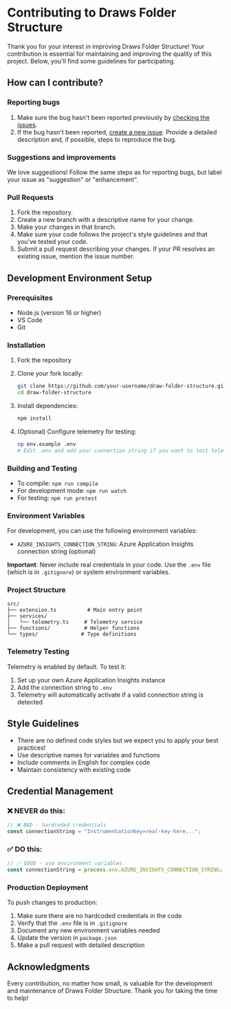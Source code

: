# Contributing to Draws Folder Structure

Thank you for your interest in improving Draws Folder Structure! Your contribution is essential for maintaining and improving the quality of this project. Below, you'll find some guidelines for participating.

## How can I contribute?

### Reporting bugs

1. Make sure the bug hasn't been reported previously by [checking the issues](https://github.com/krivoox/draw-folder-structure/issues).
2. If the bug hasn't been reported, [create a new issue](https://github.com/krivoox/draw-folder-structure/issues/new). Provide a detailed description and, if possible, steps to reproduce the bug.

### Suggestions and improvements

We love suggestions! Follow the same steps as for reporting bugs, but label your issue as "suggestion" or "enhancement".

### Pull Requests

1. Fork the repository.
2. Create a new branch with a descriptive name for your change.
3. Make your changes in that branch.
4. Make sure your code follows the project's style guidelines and that you've tested your code.
5. Submit a pull request describing your changes. If your PR resolves an existing issue, mention the issue number.

## Development Environment Setup

### Prerequisites

- Node.js (version 16 or higher)
- VS Code
- Git

### Installation

1. Fork the repository
2. Clone your fork locally:

   ```bash
   git clone https://github.com/your-username/draw-folder-structure.git
   cd draw-folder-structure
   ```

3. Install dependencies:

   ```bash
   npm install
   ```

4. (Optional) Configure telemetry for testing:
   ```bash
   cp env.example .env
   # Edit .env and add your connection string if you want to test telemetry
   ```

### Building and Testing

- To compile: `npm run compile`
- For development mode: `npm run watch`
- For testing: `npm run pretest`

### Environment Variables

For development, you can use the following environment variables:

- `AZURE_INSIGHTS_CONNECTION_STRING`: Azure Application Insights connection string (optional)

**Important**: Never include real credentials in your code. Use the `.env` file (which is in `.gitignore`) or system environment variables.

### Project Structure

```
src/
├── extension.ts          # Main entry point
├── services/
│   └── telemetry.ts     # Telemetry service
├── functions/           # Helper functions
└── types/              # Type definitions
```

### Telemetry Testing

Telemetry is enabled by default. To test it:

1. Set up your own Azure Application Insights instance
2. Add the connection string to `.env`
3. Telemetry will automatically activate if a valid connection string is detected

## Style Guidelines

- There are no defined code styles but we expect you to apply your best practices!
- Use descriptive names for variables and functions
- Include comments in English for complex code
- Maintain consistency with existing code

## Credential Management

### ❌ NEVER do this:

```typescript
// ❌ BAD - hardcoded credentials
const connectionString = "InstrumentationKey=real-key-here...";
```

### ✅ DO this:

```typescript
// ✅ GOOD - use environment variables
const connectionString = process.env.AZURE_INSIGHTS_CONNECTION_STRING;
```

### Production Deployment

To push changes to production:

1. Make sure there are no hardcoded credentials in the code
2. Verify that the `.env` file is in `.gitignore`
3. Document any new environment variables needed
4. Update the version in `package.json`
5. Make a pull request with detailed description

## Acknowledgments

Every contribution, no matter how small, is valuable for the development and maintenance of Draws Folder Structure. Thank you for taking the time to help!
